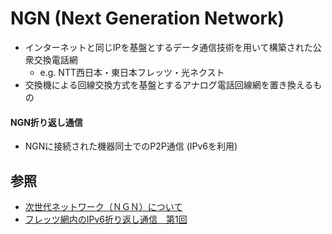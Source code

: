 # NGN (Next Generation Network)
- インターネットと同じIPを基盤とするデータ通信技術を用いて構築された公衆交換電話網
  - e.g. NTT西日本・東日本フレッツ・光ネクスト
- 交換機による回線交換方式を基盤とするアナログ電話回線網を置き換えるもの

#### NGN折り返し通信
- NGNに接続された機器同士でのP2P通信 (IPv6を利用)

## 参照
- [次世代ネットワーク（ＮＧＮ）について](https://www.soumu.go.jp/main_content/000478909.pdf)
- [フレッツ網内のIPv6折り返し通信　第1回](https://vintage.ne.jp/blog/2014/07/324)
